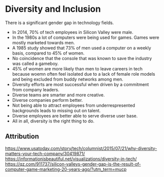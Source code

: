 # Diversity and Inclusion 
There is a significant gender gap in technology fields.

- In 2014, 70% of tech employees in Silicon Valley were male.
- In the 1980s a lot of computers were being used for games. Games were mostly marketed towards men.
- A 1985 study showed that 73% of men used a computer on a weekly basis, compared to 45% of women.
- No coincidence that the console that was known to save the industry was called a gameboy.
- 45% of women are more likely than men to leave careers in tech because woemn often feel isolated due to a lack of female role models and being excluded from buddy networks among men.
- Diversity efforts are most successful when driven by a commitment from company leaders.
- Diverse teams are smarter and more creative.
- Diverse companies perform better.
- Not being able to attract employees from underrespresented backgrounds leads to missing out on talent.
- Diverse employees are better able to serve diverse user base.
- All in all, diversity is the right thing to do.

## Attribution
https://www.usatoday.com/story/tech/columnist/2015/07/21/why-diversity-matters-your-tech-company/30419871/
https://informationisbeautiful.net/visualizations/diversity-in-tech/
https://qz.com/911737/silicon-valleys-gender-gap-is-the-result-of-computer-game-marketing-20-years-ago/?utm_term=mucp